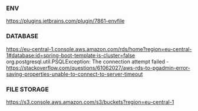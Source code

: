 ### ENV
https://plugins.jetbrains.com/plugin/7861-envfile

### DATABASE
https://eu-central-1.console.aws.amazon.com/rds/home?region=eu-central-1#database:id=spring-boot-template;is-cluster=false
org.postgresql.util.PSQLException: The connection attempt failed - https://stackoverflow.com/questions/61062027/aws-rds-to-pgadmin-error-saving-properties-unable-to-connect-to-server-timeout

### FILE STORAGE
https://s3.console.aws.amazon.com/s3/buckets?region=eu-central-1